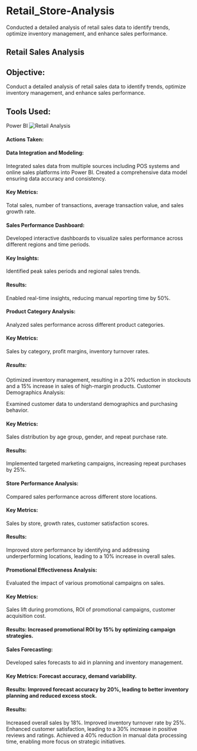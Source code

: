 # Retail_Store-Analysis
Conducted a detailed analysis of retail sales data to identify trends, optimize inventory management, and enhance sales performance.
## Retail Sales Analysis
## Objective: 
Conduct a detailed analysis of retail sales data to identify trends, optimize inventory management, and enhance sales performance.

## Tools Used: 
Power BI
![Retail Analysis](https://github.com/VihoshiniSaravanan/Retail_Store-Analysis/assets/173756615/99a2ba50-5d13-4633-b781-7d0b774fe08f)

#### Actions Taken:

#### Data Integration and Modeling:

Integrated sales data from multiple sources including POS systems and online sales platforms into Power BI.
Created a comprehensive data model ensuring data accuracy and consistency.
#### Key Metrics:
Total sales, number of transactions, average transaction value, and sales growth rate.
#### Sales Performance Dashboard:

Developed interactive dashboards to visualize sales performance across different regions and time periods.
#### Key Insights: 
Identified peak sales periods and regional sales trends.
#### Results: 
Enabled real-time insights, reducing manual reporting time by 50%.
#### Product Category Analysis:

Analyzed sales performance across different product categories.
#### Key Metrics: 
Sales by category, profit margins, inventory turnover rates.
##### Results:
Optimized inventory management, resulting in a 20% reduction in stockouts and a 15% increase in sales of high-margin products.
Customer Demographics Analysis:

Examined customer data to understand demographics and purchasing behavior.
#### Key Metrics: 
Sales distribution by age group, gender, and repeat purchase rate.
#### Results: 
Implemented targeted marketing campaigns, increasing repeat purchases by 25%.
#### Store Performance Analysis:

Compared sales performance across different store locations.
#### Key Metrics: 
Sales by store, growth rates, customer satisfaction scores.
#### Results:
Improved store performance by identifying and addressing underperforming locations, leading to a 10% increase in overall sales.
#### Promotional Effectiveness Analysis:

Evaluated the impact of various promotional campaigns on sales.
#### Key Metrics: 
Sales lift during promotions, ROI of promotional campaigns, customer acquisition cost.
#### Results: Increased promotional ROI by 15% by optimizing campaign strategies.
#### Sales Forecasting:

Developed sales forecasts to aid in planning and inventory management.
#### Key Metrics: Forecast accuracy, demand variability.
#### Results: Improved forecast accuracy by 20%, leading to better inventory planning and reduced excess stock.
#### Results:

Increased overall sales by 18%.
Improved inventory turnover rate by 25%.
Enhanced customer satisfaction, leading to a 30% increase in positive reviews and ratings.
Achieved a 40% reduction in manual data processing time, enabling more focus on strategic initiatives.
